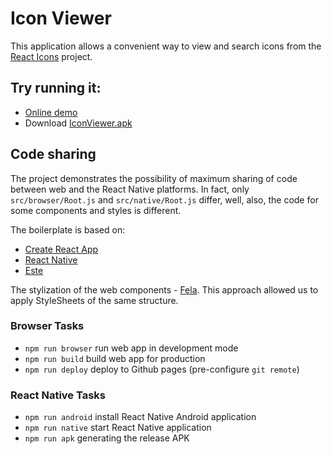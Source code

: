# Icon Viewer

This application allows a convenient way to view and search icons from the [React Icons](https://gorangajic.github.io/react-icons) project.

## Try running it:
* [Online demo](https://andy-pro.github.io/icon-viewer/)
* Download [IconViewer.apk](https://github.com/andy-pro/icon-viewer/raw/master/IconViewer.apk)

## Code sharing

The project demonstrates the possibility of maximum sharing of code between web and the React Native platforms. In fact, only `src/browser/Root.js` and `src/native/Root.js` differ, well, also, the code for some components and styles is different.

The boilerplate is based on:

* [Create React App](https://github.com/facebookincubator/create-react-app)
* [React Native](https://github.com/facebook/react-native)
* [Este](https://github.com/este/este)

The stylization of the web components - [Fela](https://github.com/rofrischmann/fela). This approach allowed us to apply StyleSheets of the same structure.

### Browser Tasks

- `npm run browser` run web app in development mode
- `npm run build` build web app for production
- `npm run deploy` deploy to Github pages (pre-configure `git remote`)

### React Native Tasks

- `npm run android` install React Native Android application
- `npm run native` start React Native application
- `npm run apk` generating the release APK
